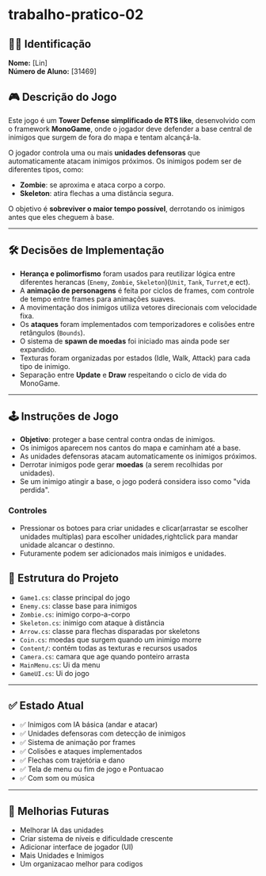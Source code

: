 # trabalho-pratico-02

## 👨‍💻 Identificação

**Nome:** [Lin]  
**Número de Aluno:** [31469]  

## 🎮 Descrição do Jogo

Este jogo é um **Tower Defense simplificado de RTS like**, desenvolvido com o framework **MonoGame**, onde o jogador deve defender a base central de inimigos que surgem de fora do mapa e tentam alcançá-la.

O jogador controla uma ou mais **unidades defensoras** que automaticamente atacam inimigos próximos. Os inimigos podem ser de diferentes tipos, como:

- **Zombie**: se aproxima e ataca corpo a corpo.
- **Skeleton**: atira flechas a uma distância segura.

O objetivo é **sobreviver o maior tempo possível**, derrotando os inimigos antes que eles cheguem à base.

---

## 🛠️ Decisões de Implementação

- **Herança e polimorfismo** foram usados para reutilizar lógica entre diferentes herancas (`Enemy`, `Zombie`, `Skeleton`)(`Unit`, `Tank`, `Turret`,e ect).
- A **animação de personagens** é feita por ciclos de frames, com controle de tempo entre frames para animações suaves.
- A movimentação dos inimigos utiliza vetores direcionais com velocidade fixa.
- Os **ataques** foram implementados com temporizadores e colisões entre retângulos (`Bounds`).
- O sistema de **spawn de moedas** foi iniciado mas ainda pode ser expandido.
- Texturas foram organizadas por estados (Idle, Walk, Attack) para cada tipo de inimigo.
- Separação entre **Update** e **Draw** respeitando o ciclo de vida do MonoGame.

---

## 🕹️ Instruções de Jogo

- **Objetivo**: proteger a base central contra ondas de inimigos.
- Os inimigos aparecem nos cantos do mapa e caminham até a base.
- As unidades defensoras atacam automaticamente os inimigos próximos.
- Derrotar inimigos pode gerar **moedas** (a serem recolhidas por unidades).
- Se um inimigo atingir a base, o jogo poderá considera isso como "vida perdida".

### Controles
- Pressionar os botoes para criar unidades e clicar(arrastar se escolher unidades multiplas) para escolher unidades,rightclick para mandar unidade alcancar o destinno.
- Futuramente podem ser adicionados mais inimigos e unidades.


## 📂 Estrutura do Projeto

- `Game1.cs`: classe principal do jogo
- `Enemy.cs`: classe base para inimigos
- `Zombie.cs`: inimigo corpo-a-corpo
- `Skeleton.cs`: inimigo com ataque à distância
- `Arrow.cs`: classe para flechas disparadas por skeletons
- `Coin.cs`: moedas que surgem quando um inimigo morre
- `Content/`: contém todas as texturas e recursos usados
- `Camera.cs`: camara que age quando ponteiro arrasta
- `MainMenu.cs`: Ui da menu
- `GameUI.cs`: Ui do jogo

---

## ✅ Estado Atual

- ✅ Inimigos com IA básica (andar e atacar)
- ✅ Unidades defensoras com detecção de inimigos
- ✅ Sistema de animação por frames
- ✅ Colisões e ataques implementados
- ✅ Flechas com trajetória e dano
- ✅ Tela de menu ou fim de jogo e Pontuacao
- ✅ Com som ou música

---

## 📌 Melhorias Futuras

- Melhorar IA das unidades
- Criar sistema de níveis e dificuldade crescente
- Adicionar interface de jogador (UI)
- Mais Unidades e Inimigos
- Um organizacao melhor para codigos
